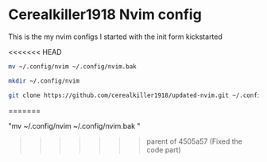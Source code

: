 # Cerealkiller1918 Nvim config

This is the my nvim configs 
I started with the init form kickstarted

<<<<<<< HEAD
```bash
mv ~/.config/nvim ~/.config/nvim.bak
```
```bash
mkdir ~/.config/nvim
```
```bash
git clone https://github.com/cerealkiller1918/updated-nvim.git ~/.config/nvim/
```

=======

"mv ~/.config/nvim ~/.config/nvim.bak "
>>>>>>> parent of 4505a57 (Fixed the code  part)
